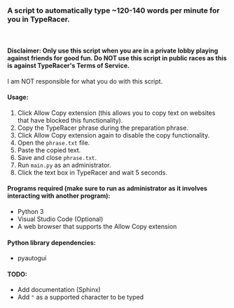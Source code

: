 ### A script to automatically type ~120-140 words per minute for you in TypeRacer.

<br/>  

  
#### **Disclaimer:** Only use this script when you are in a private lobby playing against friends for good fun. Do NOT use this script in public races as this is against TypeRacer's Terms of Service.
I am NOT responsible for what you do with this script.


#### **Usage:**
1. Click Allow Copy extension (this allows you to copy text on websites that have blocked this functionality).
2. Copy the TypeRacer phrase during the preparation phrase.
3. Click Allow Copy extension again to disable the copy functionality.
4. Open the `phrase.txt` file.
5. Paste the copied text.
6. Save and close `phrase.txt`.
7. Run `main.py` as an administrator.
8. Click the text box in TypeRacer and wait 5 seconds.



#### **Programs required** (make sure to run as administrator as it involves interacting with another program):
- Python 3
- Visual Studio Code (Optional)
- A web browser that supports the Allow Copy extension


#### **Python library dependencies:**
- pyautogui


#### **TODO:**
- Add documentation (Sphinx)
- Add `"` as a supported character to be typed 
